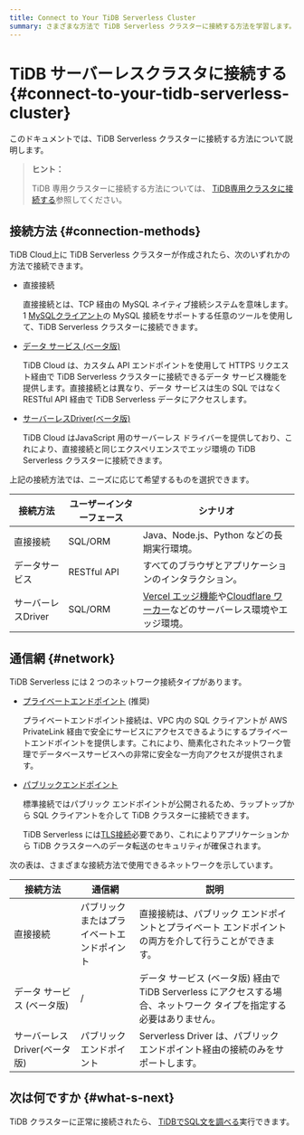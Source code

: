 ```yaml
---
title: Connect to Your TiDB Serverless Cluster
summary: さまざまな方法で TiDB Serverless クラスターに接続する方法を学習します。
---
```


# TiDB サーバーレスクラスタに接続する {#connect-to-your-tidb-serverless-cluster}

このドキュメントでは、TiDB Serverless クラスターに接続する方法について説明します。

> **ヒント：**
>
> TiDB 専用クラスターに接続する方法については、 [TiDB専用クラスタに接続する](/tidb-cloud/connect-to-tidb-cluster.md)参照してください。

## 接続方法 {#connection-methods}

TiDB Cloud上に TiDB Serverless クラスターが作成されたら、次のいずれかの方法で接続できます。

-   直接接続

    直接接続とは、TCP 経由の MySQL ネイティブ接続システムを意味します。1 [MySQLクライアント](https://dev.mysql.com/doc/refman/8.0/en/mysql.html)の MySQL 接続をサポートする任意のツールを使用して、TiDB Serverless クラスターに接続できます。

-   [データ サービス (ベータ版)](/tidb-cloud/data-service-overview.md)

    TiDB Cloud は、カスタム API エンドポイントを使用して HTTPS リクエスト経由で TiDB Serverless クラスターに接続できるデータ サービス機能を提供します。直接接続とは異なり、データ サービスは生の SQL ではなく RESTful API 経由で TiDB Serverless データにアクセスします。

-   [サーバーレスDriver(ベータ版)](/tidb-cloud/serverless-driver.md)

    TiDB Cloud はJavaScript 用のサーバーレス ドライバーを提供しており、これにより、直接接続と同じエクスペリエンスでエッジ環境の TiDB Serverless クラスターに接続できます。

上記の接続方法では、ニーズに応じて希望するものを選択できます。

| 接続方法         | ユーザーインターフェース | シナリオ                                                                                                                                  |
| ------------ | ------------ | ------------------------------------------------------------------------------------------------------------------------------------- |
| 直接接続         | SQL/ORM      | Java、Node.js、Python などの長期実行環境。                                                                                                        |
| データサービス      | RESTful API  | すべてのブラウザとアプリケーションのインタラクション。                                                                                                           |
| サーバーレスDriver | SQL/ORM      | [Vercel エッジ機能](https://vercel.com/docs/functions/edge-functions)や[Cloudflare ワーカー](https://workers.cloudflare.com/)などのサーバーレス環境やエッジ環境。 |

## 通信網 {#network}

TiDB Serverless には 2 つのネットワーク接続タイプがあります。

-   [プライベートエンドポイント](/tidb-cloud/set-up-private-endpoint-connections-serverless.md) (推奨)

    プライベートエンドポイント接続は、VPC 内の SQL クライアントが AWS PrivateLink 経由で安全にサービスにアクセスできるようにするプライベートエンドポイントを提供します。これにより、簡素化されたネットワーク管理でデータベースサービスへの非常に安全な一方向アクセスが提供されます。

-   [パブリックエンドポイント](/tidb-cloud/connect-via-standard-connection-serverless.md)

    標準接続ではパブリック エンドポイントが公開されるため、ラップトップから SQL クライアントを介して TiDB クラスターに接続できます。

    TiDB Serverless には[TLS接続](/tidb-cloud/secure-connections-to-serverless-clusters.md)必要であり、これによりアプリケーションから TiDB クラスターへのデータ転送のセキュリティが確保されます。

次の表は、さまざまな接続方法で使用できるネットワークを示しています。

| 接続方法               | 通信網                   | 説明                                                                     |
| ------------------ | --------------------- | ---------------------------------------------------------------------- |
| 直接接続               | パブリックまたはプライベートエンドポイント | 直接接続は、パブリック エンドポイントとプライベート エンドポイントの両方を介して行うことができます。                    |
| データ サービス (ベータ版)    | /                     | データ サービス (ベータ版) 経由で TiDB Serverless にアクセスする場合、ネットワーク タイプを指定する必要はありません。 |
| サーバーレスDriver(ベータ版) | パブリックエンドポイント          | Serverless Driver は、パブリック エンドポイント経由の接続のみをサポートします。                      |

## 次は何ですか {#what-s-next}

TiDB クラスターに正常に接続されたら、 [TiDBでSQL文を調べる](/basic-sql-operations.md)実行できます。
